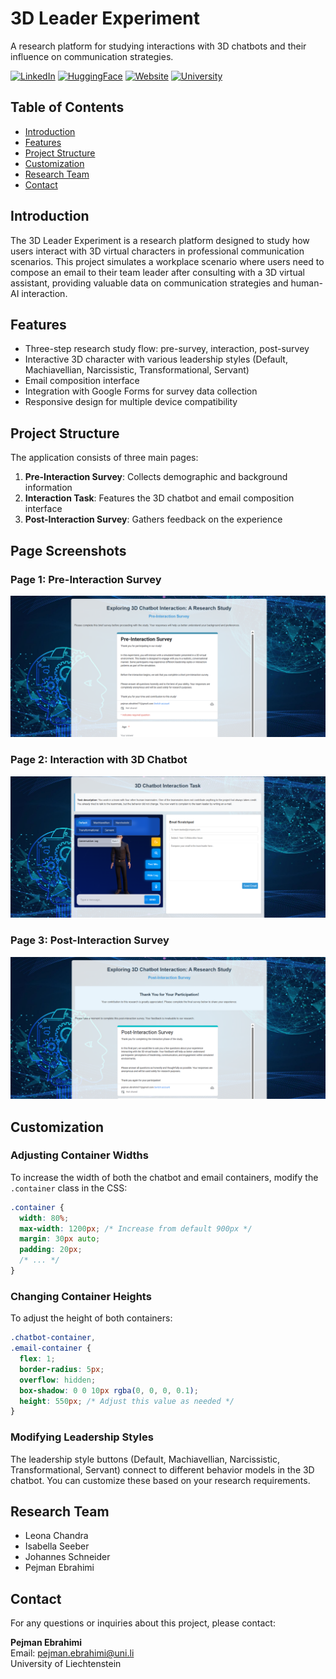 # 3D Leader Experiment

A research platform for studying interactions with 3D chatbots and their influence on communication strategies.

[![LinkedIn](https://img.shields.io/badge/LinkedIn-0077B5?style=for-the-badge&logo=linkedin&logoColor=white)](https://www.linkedin.com/in/pejman-ebrahimi-4a60151a7/)
[![HuggingFace](https://img.shields.io/badge/🤗_Hugging_Face-FFD21E?style=for-the-badge)](https://huggingface.co/arad1367)
[![Website](https://img.shields.io/badge/Website-008080?style=for-the-badge&logo=About.me&logoColor=white)](https://arad1367.github.io/pejman-ebrahimi/)
[![University](https://img.shields.io/badge/University-00205B?style=for-the-badge&logo=academia&logoColor=white)](https://www.uni.li/pejman.ebrahimi?set_language=en)

## Table of Contents

- [Introduction](#introduction)
- [Features](#features)
- [Project Structure](#project-structure)
- [Customization](#customization)
- [Research Team](#research-team)
- [Contact](#contact)

## Introduction

The 3D Leader Experiment is a research platform designed to study how users interact with 3D virtual characters in professional communication scenarios. This project simulates a workplace scenario where users need to compose an email to their team leader after consulting with a 3D virtual assistant, providing valuable data on communication strategies and human-AI interaction.

## Features

- Three-step research study flow: pre-survey, interaction, post-survey
- Interactive 3D character with various leadership styles (Default, Machiavellian, Narcissistic, Transformational, Servant)
- Email composition interface
- Integration with Google Forms for survey data collection
- Responsive design for multiple device compatibility

## Project Structure

The application consists of three main pages:

1. **Pre-Interaction Survey**: Collects demographic and background information
2. **Interaction Task**: Features the 3D chatbot and email composition interface
3. **Post-Interaction Survey**: Gathers feedback on the experience

## Page Screenshots

### Page 1: Pre-Interaction Survey
![Pre-Interaction Survey](page1.png)

### Page 2: Interaction with 3D Chatbot
![Interaction Page](page2.png)

### Page 3: Post-Interaction Survey
![Post-Interaction Survey](page3.png)

## Customization

### Adjusting Container Widths

To increase the width of both the chatbot and email containers, modify the `.container` class in the CSS:

```css
.container {
  width: 80%;
  max-width: 1200px; /* Increase from default 900px */
  margin: 30px auto;
  padding: 20px;
  /* ... */
}
```

### Changing Container Heights

To adjust the height of both containers:

```css
.chatbot-container,
.email-container {
  flex: 1;
  border-radius: 5px;
  overflow: hidden;
  box-shadow: 0 0 10px rgba(0, 0, 0, 0.1);
  height: 550px; /* Adjust this value as needed */
}
```

### Modifying Leadership Styles

The leadership style buttons (Default, Machiavellian, Narcissistic, Transformational, Servant) connect to different behavior models in the 3D chatbot. You can customize these based on your research requirements.

## Research Team

- Leona Chandra
- Isabella Seeber
- Johannes Schneider
- Pejman Ebrahimi

## Contact

For any questions or inquiries about this project, please contact:

**Pejman Ebrahimi**  
Email: pejman.ebrahimi@uni.li  
University of Liechtenstein
